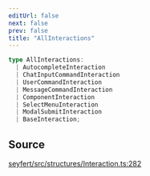 ```yaml
---
editUrl: false
next: false
prev: false
title: "AllInteractions"
---
```


```ts
type AllInteractions: 
  | AutocompleteInteraction
  | ChatInputCommandInteraction
  | UserCommandInteraction
  | MessageCommandInteraction
  | ComponentInteraction
  | SelectMenuInteraction
  | ModalSubmitInteraction
  | BaseInteraction;
```

## Source

[seyfert/src/structures/Interaction.ts:282](https://github.com/potoland/potocuit/blob/fe122a1/src/structures/Interaction.ts#L282)
